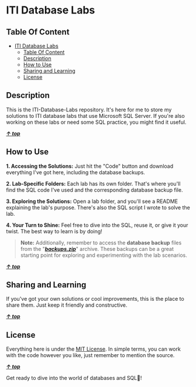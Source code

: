 # ITI Database Labs

## Table Of Content

<!-- TOC -->

- [ITI Database Labs](#iti-database-labs)
    - [Table Of Content](#table-of-content)
    - [Description](#description)
    - [How to Use](#how-to-use)
    - [Sharing and Learning](#sharing-and-learning)
    - [License](#license)

<!-- /TOC -->

## Description

This is the ITI-Database-Labs repository. It's here for me to store my solutions to ITI database labs that use Microsoft SQL Server. If you're also working on these labs or need some SQL practice, you might find it useful.

**_[&uarr; top](#table-of-content)_**

## How to Use

**1. Accessing the Solutions:** Just hit the "Code" button and download everything I've got here, including the database backups.

**2. Lab-Specific Folders:** Each lab has its own folder. That's where you'll find the SQL code I've used and the corresponding database backup file.

**3. Exploring the Solutions:** Open a lab folder, and you'll see a README explaining the lab's purpose. There's also the SQL script I wrote to solve the lab.

**4. Your Turn to Shine:** Feel free to dive into the SQL, reuse it, or give it your twist. The best way to learn is by doing!

> **Note:** Additionally, remember to access the **database backup** files from the "**_[backups.zip](./backups.zip)_**"  archive. These backups can be a great starting point for exploring and experimenting with the lab scenarios.

**_[&uarr; top](#table-of-content)_**

## Sharing and Learning

If you've got your own solutions or cool improvements, this is the place to share them. Just keep it friendly and constructive.

**_[&uarr; top](#table-of-content)_**

## License

Everything here is under the [MIT License](./LICENSE). In simple terms, you can work with the code however you like, just remember to mention the source.

**_[&uarr; top](#table-of-content)_**

Get ready to dive into the world of databases and SQL🤩!
